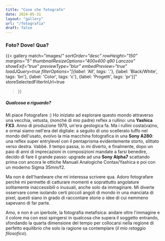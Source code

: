 ```yaml
---
title: "Cose che fotografo"
date: 2024-05-31
layout: "gallery"
url: "/fotografia"
draft: false
---
```


### Foto? Dove! Qua?

{{<
  gallery
  match="images/*"
  sortOrder="desc"
  rowHeight="150"
  margins="5"
  thumbnailResizeOptions="400x400 q90 Lanczos"
  showExif="true"
  previewType="blur"
  embedPreview="true"
  loadJQuery=true
    filterOptions="[{label: 'All', tags: '.*'}, {label: 'Black/White', tags: 'bn'}, {label: 'Color', tags: 'c'}, {label: 'Progetti', tags: 'pr'}]" storeSelectedFilterInUrl=true
>}}


##### Qualcosa a riguardo?

Mi piace Fotografare :) Ho iniziato ad esplorare questo mondo attraverso una vecchia, vetusta, (nonchè di mio padre) reflex a rullino: una **Yashica FX3**. Anno di produzione 1979, un'era geologica fa. Ma i rullini costa(va)no, e ormai siamo nell'era del digitale: a seguito di uno scellerato tuffo nel mondo dell'usato, evolvo la mia macchina fotografica in una **Sony A280**: una reflex super entrylevel con il pentaprisma evidentemente storto, slittato verso destra. Vabbè. Il tempo passa, io mi diverto, e finalmente, dopo un paio di anni di imprecazioni in composizioni mandate a farsi benedire, decido di fare il grande passo: upgrade ad una **Sony Alpha7** scattando prima con ancora le ottiche Manuali Analogiche Contax/Yashica e poi con un moderno Sigma 35mm/f2.

Ma non è dell'hardware che mi interessa scrivere qua. Adoro fotografare perché mi permette di catturare momenti e soprattutto angolature solitamente inaccessibili o inusuali, anche solo da immaginare. Mi diverte osservare come isolando certi piccoli angoli di mondo in una manciata di pixel, questi siano in grado di raccontare storie o idee di cui nemmeno sapevano di far parte.

Amo, e non è un iperbole, la fotografia metafisica: andare oltre l'immagine e il colore ma con essi spingersi in qualcosa che supera il soggetto entrando, sfondando la quarta dimensione del tempo per collocarsi nella regione di perfetto equilibrio che solo la ragione sa contemplare (_il mio retaggio filosofico_).
